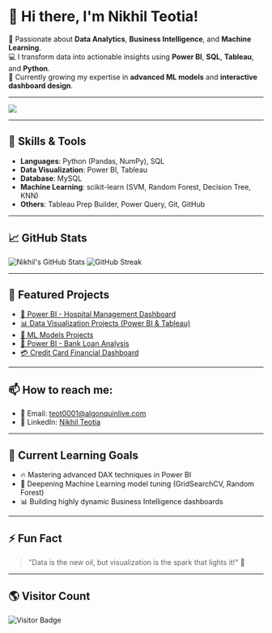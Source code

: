 # 👋 Hi there, I'm Nikhil Teotia!

🎯 Passionate about **Data Analytics**, **Business Intelligence**, and **Machine Learning**.  
💻 I transform data into actionable insights using **Power BI**, **SQL**, **Tableau**, and **Python**.  
🚀 Currently growing my expertise in **advanced ML models** and **interactive dashboard design**.

---

[![](https://readme-typing-svg.herokuapp.com?font=Fira+Code&size=22&pause=1000&color=00F7FF&center=true&vCenter=true&width=800&height=50&lines=Data+Analyst+%7C+Power+BI+Developer+%7C+ML+Enthusiast;Python+%7C+SQL+%7C+Power+BI+%7C+Tableau+%7C+Machine+Learning)](https://git.io/typing-svg)

---

## 🚀 Skills & Tools

- **Languages**: Python (Pandas, NumPy), SQL
- **Data Visualization**: Power BI, Tableau
- **Database**: MySQL
- **Machine Learning**: scikit-learn (SVM, Random Forest, Decision Tree, KNN)
- **Others**: Tableau Prep Builder, Power Query, Git, GitHub

---

## 📈 GitHub Stats

![Nikhil's GitHub Stats](https://github-readme-stats.vercel.app/api?username=Nikhilteotia1101&show_icons=true&theme=radical)
![GitHub Streak](https://streak-stats.demolab.com/?user=Nikhilteotia1101&theme=radical)

---

## 🌟 Featured Projects

- [🏥 Power BI - Hospital Management Dashboard](https://github.com/Nikhilteotia1101/Power_BI_Hospital_Dashboard)
- [📊 Data Visualization Projects (Power BI & Tableau)](https://github.com/Nikhilteotia1101/)
- [🧠 ML Models Projects](https://github.com/Nikhilteotia1101/ML_Models_Projects)
- [🏦 Power BI - Bank Loan Analysis](https://github.com/Nikhilteotia1101/Power-BI-Project-Bank-Loan-Analysis-)
- [💳 Credit Card Financial Dashboard](https://github.com/Nikhilteotia1101/Credit_Card_Financial_Dashboard)

---

## 📫 How to reach me:

- 📧 Email: [teot0001@algonquinlive.com](mailto:teot0001@algonquinlive.com)
- 🔗 LinkedIn: [Nikhil Teotia](https://linkedin.com/in/nikhil-teotia-a532a21a5)

---

## 🎯 Current Learning Goals

- 🔥 Mastering advanced DAX techniques in Power BI
- 🧠 Deepening Machine Learning model tuning (GridSearchCV, Random Forest)
- 📊 Building highly dynamic Business Intelligence dashboards

---

## ⚡ Fun Fact

> "Data is the new oil, but visualization is the spark that lights it!" 🚀

---

## 🌎 Visitor Count

![Visitor Badge](https://komarev.com/ghpvc/?username=Nikhilteotia1101&label=Profile+Views&color=0e75b6&style=flat)
